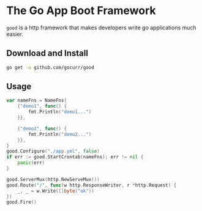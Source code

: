 # The Go App Boot Framework

`good` is a http framework that makes developers write go applications much easier.

## Download and Install
```bash
go get -u github.com/gocurr/good
```

## Usage

```go
var nameFns = NameFns{
	{"demo1", func() {
		fmt.Println("demo1...")
	}},

	{"demo2", func() {
		fmt.Println("demo2...")
	}},
}
good.Configure("./app.yml", false)
if err := good.StartCrontab(nameFns); err != nil {
    panic(err)
}

good.ServerMux(http.NewServeMux())
good.Route("/", func(w http.ResponseWriter, r *http.Request) {
    _, _ = w.Write([]byte("ok"))
})
good.Fire()
```